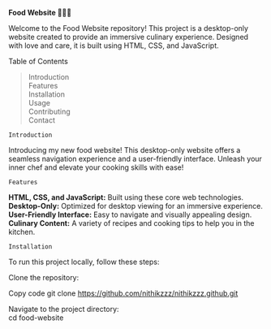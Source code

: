 **Food Website 🍔🌮🍰**

Welcome to the Food Website repository! This project is a desktop-only website created to provide an immersive culinary experience. Designed with love and care, it is built using HTML, CSS, and JavaScript.

Table of Contents

>  Introduction    
>  Features        
>  Installation      
>  Usage          
>  Contributing                        
>  Contact            


    Introduction            
Introducing my new food website! This desktop-only website offers a seamless navigation experience and a user-friendly interface. Unleash your inner chef and elevate your cooking skills with ease!

    Features
**HTML, CSS, and JavaScript:** Built using these core web technologies.    
**Desktop-Only:** Optimized for desktop viewing for an immersive experience.    
**User-Friendly Interface:** Easy to navigate and visually appealing design.    
**Culinary Content:** A variety of recipes and cooking tips to help you in the kitchen.     

    Installation
    
  To run this project locally, follow these steps:

Clone the repository:

Copy code
git clone https://github.com/nithikzzz/nithikzzz.github.git

Navigate to the project directory:        
cd food-website

























